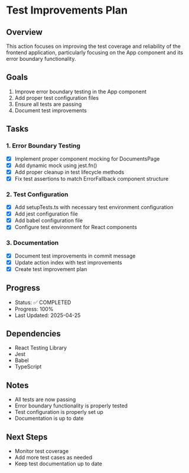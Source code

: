 # Test Improvements Plan

## Overview

This action focuses on improving the test coverage and reliability of the frontend application, particularly focusing on the App component and its error boundary functionality.

## Goals

1. Improve error boundary testing in the App component
2. Add proper test configuration files
3. Ensure all tests are passing
4. Document test improvements

## Tasks

### 1. Error Boundary Testing

- [x] Implement proper component mocking for DocumentsPage
- [x] Add dynamic mock using jest.fn()
- [x] Add proper cleanup in test lifecycle methods
- [x] Fix test assertions to match ErrorFallback component structure

### 2. Test Configuration

- [x] Add setupTests.ts with necessary test environment configuration
- [x] Add jest configuration file
- [x] Add babel configuration file
- [x] Configure test environment for React components

### 3. Documentation

- [x] Document test improvements in commit message
- [x] Update action index with test improvements
- [x] Create test improvement plan

## Progress

- Status: ✅ COMPLETED
- Progress: 100%
- Last Updated: 2025-04-25

## Dependencies

- React Testing Library
- Jest
- Babel
- TypeScript

## Notes

- All tests are now passing
- Error boundary functionality is properly tested
- Test configuration is properly set up
- Documentation is up to date

## Next Steps

- Monitor test coverage
- Add more test cases as needed
- Keep test documentation up to date
